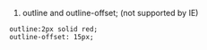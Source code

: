 1. outline and outline-offset; (not supported by IE)
```
outline:2px solid red;
outline-offset: 15px;
```
